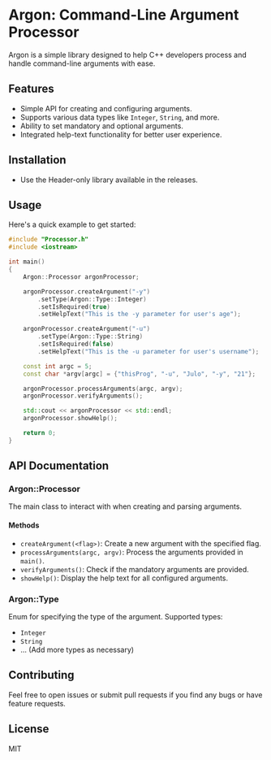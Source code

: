 # Argon: Command-Line Argument Processor

Argon is a simple library designed to help C++ developers process and handle command-line arguments with ease.

## Features

- Simple API for creating and configuring arguments.
- Supports various data types like `Integer`, `String`, and more.
- Ability to set mandatory and optional arguments.
- Integrated help-text functionality for better user experience.

## Installation

- Use the Header-only library available in the releases.

## Usage

Here's a quick example to get started:

```cpp
#include "Processor.h"
#include <iostream>

int main()
{
    Argon::Processor argonProcessor;

    argonProcessor.createArgument("-y")
        .setType(Argon::Type::Integer)
        .setIsRequired(true)
        .setHelpText("This is the -y parameter for user's age");

    argonProcessor.createArgument("-u")
        .setType(Argon::Type::String)
        .setIsRequired(false)
        .setHelpText("This is the -u parameter for user's username");

    const int argc = 5;
    const char *argv[argc] = {"thisProg", "-u", "Julo", "-y", "21"};

    argonProcessor.processArguments(argc, argv);
    argonProcessor.verifyArguments();

    std::cout << argonProcessor << std::endl;
    argonProcessor.showHelp();

    return 0;
}
```

## API Documentation

### Argon::Processor

The main class to interact with when creating and parsing arguments.

#### Methods

- `createArgument(<flag>)`: Create a new argument with the specified flag.
- `processArguments(argc, argv)`: Process the arguments provided in `main()`.
- `verifyArguments()`: Check if the mandatory arguments are provided.
- `showHelp()`: Display the help text for all configured arguments.

### Argon::Type

Enum for specifying the type of the argument. Supported types:

- `Integer`
- `String`
- ... (Add more types as necessary)

## Contributing

Feel free to open issues or submit pull requests if you find any bugs or have feature requests.

## License

MIT
